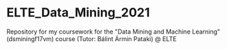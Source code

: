 # ELTE_Data_Mining_2021
Repository for my coursework for the "Data Mining and Machine Learning" (dsminingf17vm) course (Tutor: Bálint Ármin Pataki) @ ELTE
